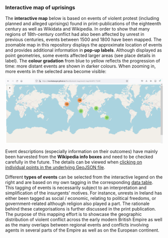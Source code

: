 ### Interactive map of uprisings

The **interactive map** below is based on events of violent protest (including planned and alleged uprisings) found in print-publications of the eighteenth century as well as Wikidata and Wikipedia. In order to show that many regions of 18th-century conflict had also been affected by unrest in previous centuries, events between 1500 and 1800 have been mapped. The zoomable map in this repository displays the approximate location of events and provides additional information in **pop-up labels**. Although displayed as point geometries, some events affected larger areas (see place details in label). The **colour gradation** from blue to yellow reflects the progression of time: more distant events are shown in darker colours. When zooming in, more events in the selected area become visible:

[<img src="./assets/MAP_screenshot-events.png"/>](https://monikabarget.github.io/Revolts/event-map/event-map.html)

Event descriptions (especially information on their outcomes) have mainly been harvested from the **Wikipedia info boxes** and need to be checked carefully in the future. The details can be viewed when <a href="https://github.com/MonikaBarget/Revolts/blob/master/MAP_events.geojson">clicking on individual points in the underlying GeoJSON file</a>.

Different **types of events** can be selected from the interactive legend on the right and are based on my own tagging in the corresponding [data table](https://github.com/MonikaBarget/Revolts/blob/master/TABLE_events_1513-1819.csv). This tagging of events is necessarily subject to an interpretation and simplification of the insurgents' motives.
For instance, unrests in Ireland has either been tagged as social / economic, relating to political freedoms, or government-related although religion also played a part. The rationale behind these categorisations is further discussed in the print publication. The purpose of this mapping effort is to showcase the geographic distribution of violent conflict across the early modern British Empire as well as the many overlaps between regional events and conflicts involving agents in several parts of the Empire as well as on the European continent.

